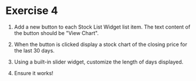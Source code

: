 # Exercise 4

1. Add a new button to each Stock List Widget list item. The text content of the button should be "View Chart".

2. When the button is clicked display a stock chart of the closing price for the last 30 days.

3. Using a built-in slider widget, customize the length of days displayed.

3. Ensure it works!